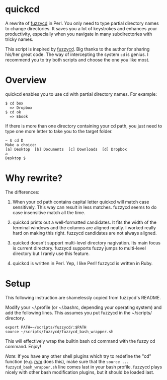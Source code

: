 quickcd
=======

A rewrite of [fuzzycd][1] in Perl. You only need to type partial directory names to change
directories. It saves you a lot of keystrokes and enhances your productivity, especially when you
navigate in many subdirectories with tricky names.

This script is inspired by [fuzzycd][1]. Big thanks to the author for sharing his/her great code.
The way of intercepting the system `cd` is genius. I recommend you to try both scripts and choose
the one you like most.

Overview
========

quickcd enables you to use cd with partial directory names. For example:

    $ cd box
      => Dropbox
    $ cd ok
      => Ebook

If there is more than one directory containing your cd path, you just need to type one more letter
to take you to the target folder.

```
~ $ cd D
Make a choice:
[a] Desktop  [b] Documents  [c] Downloads  [d] Dropbox
a
Desktop $
```

Why rewrite?
============

The differences:

1. When your cd path contains capital letter quickcd will match case sensitively. This way can
   result in less matches. fuzzycd seems to do case insensitive match all the time.

2. quickcd prints out a well-formatted candidates. It fits the width of the terminal windows and
   the columns are aligned neatly. I worked really hard on making this right. fuzzycd candidates
   are not always aligned.

3. quickcd doesn't support multi-level directory nagivation. Its main focus is current directory.
   fuzzycd supports fuzzy jumps to multi-level directory but I rarely use this feature.

4. quickcd is written in Perl. Yep, I like Perl! fuzzycd is written in Ruby.

Setup
=====

This following instruction are shamelessly copied from fuzzycd's README.

Modify your ~/.profile (or ~/.bashrc, depending your operating system) and add the following lines.
This assumes you put fuzzycd in the ~/scripts/ directory.

    export PATH=~/scripts/fuzzycd/:$PATH
    source ~/scripts/fuzzycd/fuzzycd_bash_wrapper.sh

This will effectively wrap the builtin bash cd command with the fuzzy cd command. Enjoy!

*Note*: If you have any other shell plugins which try to redefine the "cd" function (e.g.
[rvm](https://rvm.beginrescueend.com/rvm) does this), make sure that the
`source ... fuzzycd_bash_wrapper.sh` line comes last in your bash profile. fuzzycd plays nicely with
other bash modification plugins, but it should be loaded last.


[1]: https://github.com/philc/fuzzycd
